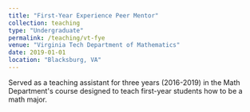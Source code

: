 ```yaml
---
title: "First-Year Experience Peer Mentor"
collection: teaching
type: "Undergraduate"
permalink: /teaching/vt-fye
venue: "Virginia Tech Department of Mathematics"
date: 2019-01-01
location: "Blacksburg, VA"
---
```


Served as a teaching assistant for three years (2016-2019) in the Math Department's course designed to teach first-year students how to be a math major. 
